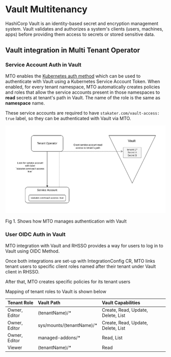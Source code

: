 # Vault Multitenancy

HashiCorp Vault is an identity-based secret and encryption management system. Vault validates and authorizes a system's clients (users, machines, apps) before providing them access to secrets or stored sensitive data.

## Vault integration in Multi Tenant Operator

### Service Account Auth in Vault

MTO enables the [Kubernetes auth method](https://www.Vaultproject.io/docs/auth/kubernetes) which can be used to authenticate with Vault using a Kubernetes Service Account Token. When enabled, for every tenant namespace, MTO automatically creates policies and roles that allow the service accounts present in those namespaces to **read** secrets at tenant's path in Vault. The name of the role is the same as **namespace** name.

These service accounts are required to have `stakater.com/vault-access: true` label, so they can be authenticated with Vault via MTO.

![image](./images/to-vault-multitenancy.png)

Fig 1. Shows how MTO manages authentication with Vault

### User OIDC Auth in Vault

MTO integration with Vault and RHSSO provides a way for users to log in to Vault using OIDC Method.

Once both integrations are set-up with IntegrationConfig CR, MTO links tenant users to specific client roles named after their tenant under Vault client in RHSSO.

After that, MTO creates specific policies for its tenant users

Mapping of tenant roles to Vault is shown below

|  Tenant Role  |        Vault Path       |         Vault Capabilities       |
|:--------------|:------------------------|:---------------------------------|
|Owner, Editor  |(tenantName)/*           |Create, Read, Update, Delete, List|
|Owner, Editor  |sys/mounts/(tenantName)/*|Create, Read, Update, Delete, List|
|Owner, Editor  |managed-addons/*         |Read, List                        |
|Viewer         |(tenantName)/*           |Read                              |
